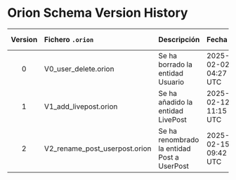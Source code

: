 # Orion Schema Version History

| Version | Fichero `.orion`                       | Descripción                                    | Fecha                | Commit SHA |
|:-------:|:--------------------------------------|:-----------------------------------------------|:---------------------|:-----------:|
| 0       | V0_user_delete.orion                  | Se ha borrado la entidad Usuario               | 2025-02-02 04:27 UTC | d7a6b55    |
| 1       | V1_add_livepost.orion                 | Se ha añadido la entidad LivePost              | 2025-02-12 11:15 UTC | a1b2c3d    |
| 2       | V2_rename_post_userpost.orion         | Se ha renombrado la entidad Post a UserPost    | 2025-02-15 09:42 UTC | e4f5g6h    |
